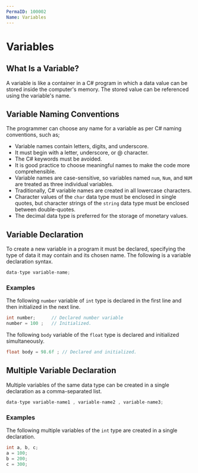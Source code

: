 ```yaml
---
PermaID: 100002
Name: Variables
---
```


# Variables

## What Is a Variable?

A variable is like a container in a C# program in which a data value can be stored inside the computer's memory. The stored value can be referenced using the variable's name.

## Variable Naming Conventions

The programmer can choose any name for a variable as per C# naming conventions, such as; 

 - Variable names contain letters, digits, and underscore.
 - It must begin with a letter, underscore, or @ character. 
 - The C# keywords must be avoided. 
 - It is good practice to choose meaningful names to make the code more comprehensible.
 - Variable names are case-sensitive, so variables named `num`, `Num`, and `NUM` are treated as three individual variables. 
 - Traditionally, C# variable names are created in all lowercase characters.
 - Character values of the `char` data type must be enclosed in single quotes, but character strings of the `string` data type must be enclosed between double-quotes.
 - The decimal data type is preferred for the storage of monetary values.

## Variable Declaration

To create a new variable in a program it must be declared, specifying the type of data it may contain and its chosen name. The following is a variable declaration syntax.

```csharp
data-type variable-name;
```

### Examples

The following `number` variable of `int` type is declared in the first line and then initialized in the next line.

```csharp
int number;      // Declared number variable
number = 100 ;   // Initialized.
```

The following `body` variable of the `float` type is declared and initialized simultaneously.

```csharp
float body = 98.6f ; // Declared and initialized.
```

## Multiple Variable Declaration

Multiple variables of the same data type can be created in a single declaration as a comma-separated list.

```csharp
data-type variable-name1 , variable-name2 , variable-name3;
```

### Examples

The following multiple variables of the `int` type are created in a single declaration.

```csharp
int a, b, c;
a = 100;
b = 200;
c = 300;
```
